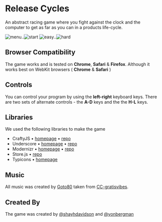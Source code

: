 # Release Cycles

An abstract racing game where you fight against the clock and the computer to get as far as you can in a products life-cycle.

![menu](https://raw.github.com/RothschildGames/release-cycles/master/public/screen-0.png)..![start](https://raw.github.com/RothschildGames/release-cycles/master/public/screen-1.png)
![easy](https://raw.github.com/RothschildGames/release-cycles/master/public/screen-2.png)..![hard](https://raw.github.com/RothschildGames/release-cycles/master/public/screen-3.png)



## Browser Compatibility
The game works and is tested on __Chrome__, __Safari__ & __Firefox__. Although it works best on WebKit browsers ( **Chrome** & __Safari__ )

## Controls
You can control your program by using the **left-right** keyboard keys.
There are two sets of alternate controls - the **A-D** keys and the the **H-L** keys.

## Libraries

We used the following libraries to make the game

* CraftyJS • [homepage](http://craftyjs.com/) • [repo](https://github.com/craftyjs/Crafty) 
* Underscore • [homepage](http://underscorejs.org/) • [repo](https://github.com/documentcloud/underscore)
* Modernizr • [homepage](http://modernizr.com/) • [repo](https://github.com/Modernizr/Modernizr)
* Store.js • [repo](https://github.com/marcuswestin/store.js) 
* Typicons • [homepage](http://typicons.com/) 

## Music
All music was created by [Goto80](http://www.goto80.com/) taken from [CC-gratisvibes](http://gratisvibes.com/post/goto80-and-digi-dig/).


## Created By
The game was created by [@shayhdavidson](https://twitter.com/shayhdavidson) and [@yonbergman](https://twitter.com/yonbergman)
